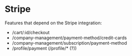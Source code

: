 # Stripe

Features that depend on the Stripe integration:

- /cart/:id/checkout
- /company-management/payment-method/credit-cards
- /company-management/subscription/payment-method
- /profile/payment (/profile/\* (?))
